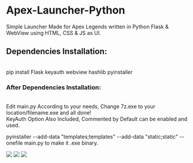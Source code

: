 # Apex-Launcher-Python
Simple Launcher Made for Apex Legends written in Python Flask &amp; WebView using HTML, CSS &amp; JS as UI. <br>
<h2>Dependencies Installation:</h2><br>
pip install Flask keyauth webview hashlib pyinstaller <br>
<h3>After Dependencies Installation:</h3><br>
Edit main.py According to your needs, Change 7z.exe to your location/filename.exe and all done!<br>
KeyAuth Option Also Included, Commented by Default can be enabled and used. <br>

pyinstaller --add-data "templates;templates" --add-data "static;static" --onefile main.py to make it .exe binary.<br>

 <img src="https://i.ibb.co/HGnf0sz/Screenshot-16.png">
 <img src="https://i.ibb.co/FW8kcnQ/Screenshot-17.png">
 <img src="https://i.ibb.co/CBrsKh2/Screenshot-18.png">

